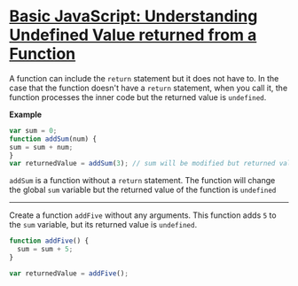 # [Basic JavaScript: Understanding Undefined Value returned from a Function](https://learn.freecodecamp.org/javascript-algorithms-and-data-structures/basic-javascript/understanding-undefined-value-returned-from-a-function)

A function can include the `return` statement but it does not have to. In the case that the function doesn't have a `return` statement, when you call it, the function processes the inner code but the returned value is `undefined`.

**Example**

```js
var sum = 0;
function addSum(num) {
sum = sum + num;
}
var returnedValue = addSum(3); // sum will be modified but returned value is undefined
```

`addSum` is a function without a `return` statement. The function will change the global `sum` variable but the returned value of the function is `undefined`

---

Create a function `addFive` without any arguments. This function adds `5` to the `sum` variable, but its returned value is `undefined`.

```js
function addFive() {
  sum = sum + 5;
}

var returnedValue = addFive();
```